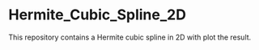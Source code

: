 # Hermite_Cubic_Spline_2D
This repository contains a Hermite cubic spline in 2D with plot the result.
